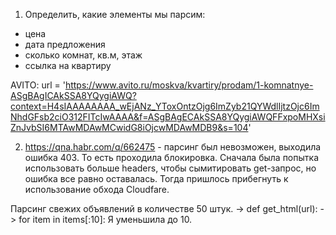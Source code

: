 1. Определить, какие элементы мы парсим:
- цена
- дата предложения
- сколько комнат, кв.м, этаж
- ссылка на квартиру

AVITO: url = 'https://www.avito.ru/moskva/kvartiry/prodam/1-komnatnye-ASgBAgICAkSSA8YQygiAWQ?context=H4sIAAAAAAAA_wEjANz_YToxOntzOjg6ImZyb21QYWdlIjtzOjc6ImNhdGFsb2ciO312FITcIwAAAA&f=ASgBAgECAkSSA8YQygiAWQFFxpoMHXsiZnJvbSI6MTAwMDAwMCwidG8iOjcwMDAwMDB9&s=104'

2. https://qna.habr.com/q/662475 - парсинг был невозможен, выходила ошибка 403.
То есть проходила блокировка. Сначала была попытка использовать больше headers, 
чтобы сымитировать get-запрос, но ошибка все равно оставалась. Тогда пришлось
прибегнуть к использование обхода Cloudfare.

Парсинг свежих объявлений в количестве 50 штук. -> def get_html(url): -> for item in items[:10]:
Я уменьшила до 10.